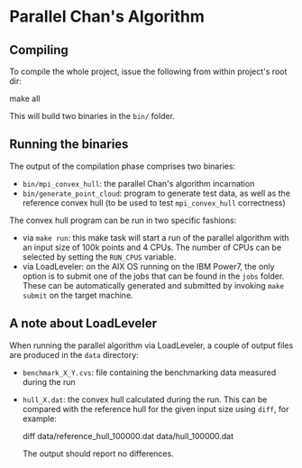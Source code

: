 # Parallel Chan's Algorithm

## Compiling
To compile the whole project, issue the following from within project's root
dir:

  make all

This will build two binaries in the `bin/` folder.

## Running the binaries
The output of the compilation phase comprises two binaries:

  * `bin/mpi_convex_hull`: the parallel Chan's algorithm incarnation
  * `bin/generate_point_cloud`: program to generate test data, as well as the
    reference convex hull (to be used to test `mpi_convex_hull` correctness)

The convex hull program can be run in two specific fashions:

  * via `make run`: this make task will start a run of the parallel algorithm
    with an input size of 100k points and 4 CPUs. The number of CPUs can be
    selected by setting the `RUN_CPUS` variable.
  * via LoadLeveler: on the AIX OS running on the IBM Power7, the only option
    is to submit one of the jobs that can be found in the `jobs` folder. These
    can be automatically generated and submitted by invoking `make submit` on
    the target machine.

## A note about LoadLeveler
When running the parallel algorithm via LoadLeveler, a couple of output files
are produced in the `data` directory:
  * `benchmark_X_Y.cvs`: file containing the benchmarking data measured during
    the run
  * `hull_X.dat`: the convex hull calculated during the run. This can be
    compared with the reference hull for the given input size using `diff`, for
    example:

      diff data/reference_hull_100000.dat data/hull_100000.dat

    The output should report no differences.

